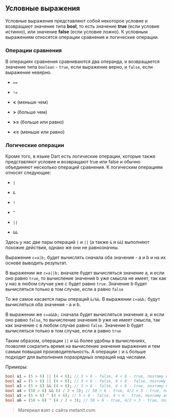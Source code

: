 ## Условные выражения

Условные выражения представляют собой некоторое условие и возвращают значение типа **bool**, то есть значение **true** (если условие истинно), или значение **false** (если условие ложно). К условным выражениям относятся операции сравнения и логические операции.

### Операции сравнения

В операциях сравнения сравниваются два операнда, и возвращается значение типа `boolean` - `true`, если выражение верно, и `false`, если выражение неверно.

- `==`

- `!=`

- **<** (меньше чем)

- **>** (больше чем)

- **>=** (больше или равно)

- **<=** (меньше или равно)

### Логические операции

Кроме того, в языке Dart есть логические операции, которые также представляют условие и возвращают true или false и обычно объединяют несколько операций сравнения. К логическим операциям относят следующие:

- `|`

- `&`

- `!`

- `^`

- `||`

- `&&`

Здесь у нас две пары операций `|` и `||` (а также `&` и `&&`) выполняют похожие действия, однако же они не равнозначны.

Выражение `c=a|b;` будет вычислять сначала оба значения - a и b и на их основе выводить результат.

В выражении же `c=a||b;` вначале будет вычисляться значение a, и если оно равно `true`, то вычисление значения b уже смысла не имеет, так как у нас в любом случае уже c будет равно `true`. Значение b будет вычисляться только в том случае, если a равно `false`

То же самое касается пары операций `&/&&`. В выражении `c=a&b;` будут вычисляться оба значения - a и b.

В выражении же `c=a&&b;` сначала будет вычисляться значение a, и если оно равно `false`, то вычисление значения b уже не имеет смысла, так как значение c в любом случае равно `false`. Значение b будет вычисляться только в том случае, если a равно `true`

Таким образом, операции `||` и `&&` более удобны в вычислениях, позволяя сократить время на вычисление значения выражения и тем самым повышая производительность. А операции `|` и `&` больше подходят для выполнения поразрядных операций над числами.

Примеры:

```dart
bool a1 = (5 > 6) || (4 < 6); // 5 > 6 - false, 4 < 6 - true, поэтому возвращается true
bool a2 = (5 > 6) || (4 > 6); // 5 > 6 - false, 4 > 6 - false, поэтому возвращается false
bool a3 = (5 > 6) && (4 < 6); // 5 > 6 - false, 4 < 6 - true, поэтому возвращается false
bool a4 = (50 > 6) && (4 / 2 < 3); // 50 > 6 - true, 4/2 < 3 - true, поэтому возвращается true
bool a5 = (5 > 6) ^ (4 < 6); // 5 > 6 - false, 4 < 6 - true, поэтому возвращается true
bool a6 = (50 > 6) ^ (4 / 2 < 3); // 50 > 6 - true, 4/2 < 3 - true, поэтому возвращается false
```


> Материал взят с сайта metanit.com